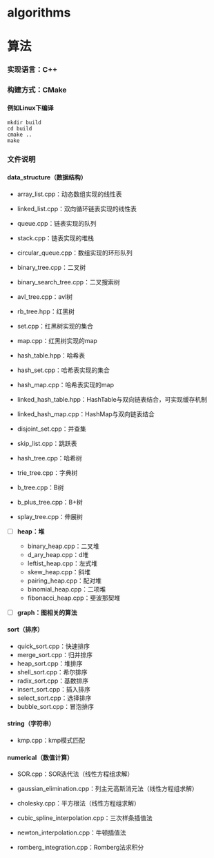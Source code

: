 # algorithms
# 算法

### 实现语言：C++

### 构建方式：CMake
#### 例如Linux下编译
```shell
mkdir build 
cd build
cmake ..
make
```
### 文件说明
#### data_structure（数据结构）

- array_list.cpp：动态数组实现的线性表

- linked_list.cpp：双向循环链表实现的线性表

- queue.cpp：链表实现的队列

- stack.cpp：链表实现的堆栈

- circular_queue.cpp：数组实现的环形队列
- binary_tree.cpp：二叉树

- binary_search_tree.cpp：二叉搜索树

- avl_tree.cpp：avl树

- rb_tree.hpp：红黑树

- set.cpp：红黑树实现的集合

- map.cpp：红黑树实现的map

- hash_table.hpp：哈希表

- hash_set.cpp：哈希表实现的集合

- hash_map.cpp：哈希表实现的map

- linked_hash_table.hpp：HashTable与双向链表结合，可实现缓存机制

- linked_hash_map.cpp：HashMap与双向链表结合

- disjoint_set.cpp：并查集

- skip_list.cpp：跳跃表

- hash_tree.cpp：哈希树

- trie_tree.cpp：字典树

- b_tree.cpp：B树

- b_plus_tree.cpp：B+树

- splay_tree.cpp：伸展树
- [ ] **heap：堆**
   - binary_heap.cpp：二叉堆
   - d_ary_heap.cpp：d堆
   - leftist_heap.cpp：左式堆
   - skew_heap.cpp：斜堆
   - pairing_heap.cpp：配对堆
   - binomial_heap.cpp：二项堆
   - fibonacci_heap.cpp：斐波那契堆
   
- [ ] **graph：图相关的算法**

#### sort（排序）
- quick_sort.cpp：快速排序
- merge_sort.cpp：归并排序
- heap_sort.cpp：堆排序
- shell_sort.cpp：希尔排序
- radix_sort.cpp：基数排序
- insert_sort.cpp：插入排序
- select_sort.cpp：选择排序
- bubble_sort.cpp：冒泡排序
#### string（字符串）
- kmp.cpp：kmp模式匹配

#### numerical（数值计算）

- SOR.cpp：SOR迭代法（线性方程组求解）
- gaussian_elimination.cpp：列主元高斯消元法（线性方程组求解）
- cholesky.cpp：平方根法（线性方程组求解）

- cubic_spline_interpolation.cpp：三次样条插值法
- newton_interpolation.cpp：牛顿插值法
- romberg_integration.cpp：Romberg法求积分
